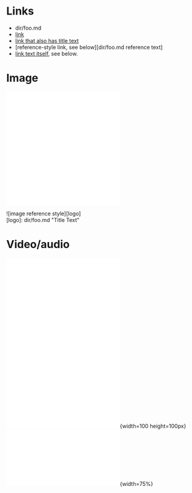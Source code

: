 # Links
- dir/foo.md
- [link](dir/foo.md)
- [link that also has title text](dir/foo.md "This link takes you to somewhere!")
- [reference-style link, see below][dir/foo.md reference text]
- [link text itself][], see below.

[arbitrary case-insensitive reference text]: dir/foo.md  
[1]: dir/foo.md
[link text itself]: dir/foo.md

# Image

![image](dir/foo.md)  
![image with title text](dir/foo.md "Title Text")  

![image reference style][logo]  
[logo]: dir/foo.md "Title Text"

# Video/audio

![Video](dir/foo.md)  
![Video with title text](dir/foo.md)  
![Video with title text with absolute size](dir/foo.md "Title Text"){width=100 height=100px}  
![Video with title text with relative size](dir/foo.md "Title Text"){width=75%}

